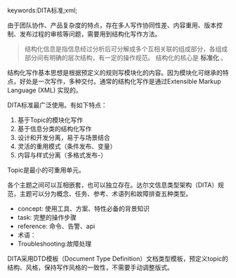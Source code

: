 keywords:DITA标准;xml;

由于团队协作、产品复杂度的特点，存在多人写作协同性差、内容重用、版本控制、发布过程的审核等问题，需要用到结构化写作方法。

>结构化信息是指信息经过分析后可分解成多个互相关联的组成部分，各组成部分间有明确的层次结构，有一定的操作规范。
>结构化的核心是 **标准化** 。

结构化写作基本思想是根据预定义的规则写模块化的内容。因为模块化可继承的特点，好处是一次写作，多种交付。通常的结构化写作是通过Extensible Markup Language (XML) 实现的。

DITA标准最广泛使用。有如下特点：
1. 基于Topic的模块化写作
2. 基于信息分类的结构化写作
3. 设计和开发分离，易于与场景结合
4. 灵活的重用模式（条件发布、变量）
5. 内容与样式分离（多格式发布-）

Topic是最小的可重用单元。

各个主题之间可以互相嵌套，也可以独立存在。达尔文信息类型架构（DITA）规范，主题可以分为概念、任务、参考、术语列和故障排查五种类型。

* concept: 使用工具、方案、特性必备的背景知识
* task: 完整的操作步骤
* reference: 命令、告警、api
* 术语：
* Troubleshooting:故障处理

DITA采用DTD模板（Document Type Definition）文档类型模板，预定义topic的结构、风格，保持写作风格的一致性，不需要手动调整版式。


